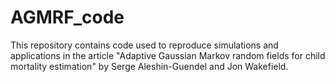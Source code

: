 # AGMRF_code
This repository contains code used to reproduce simulations and applications in the article "Adaptive Gaussian Markov random fields for child mortality estimation" by Serge Aleshin-Guendel and Jon Wakefield.
